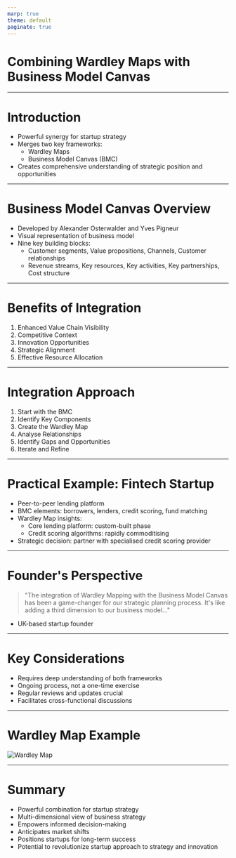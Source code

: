```yaml
---
marp: true
theme: default
paginate: true
---
```


# Combining Wardley Maps with Business Model Canvas

---

# Introduction

- Powerful synergy for startup strategy
- Merges two key frameworks:
  - Wardley Maps
  - Business Model Canvas (BMC)
- Creates comprehensive understanding of strategic position and opportunities

---

# Business Model Canvas Overview

- Developed by Alexander Osterwalder and Yves Pigneur
- Visual representation of business model
- Nine key building blocks:
  - Customer segments, Value propositions, Channels, Customer relationships
  - Revenue streams, Key resources, Key activities, Key partnerships, Cost structure

---

# Benefits of Integration

1. Enhanced Value Chain Visibility
2. Competitive Context
3. Innovation Opportunities
4. Strategic Alignment
5. Effective Resource Allocation

---

# Integration Approach

1. Start with the BMC
2. Identify Key Components
3. Create the Wardley Map
4. Analyse Relationships
5. Identify Gaps and Opportunities
6. Iterate and Refine

---

# Practical Example: Fintech Startup

- Peer-to-peer lending platform
- BMC elements: borrowers, lenders, credit scoring, fund matching
- Wardley Map insights:
  - Core lending platform: custom-built phase
  - Credit scoring algorithms: rapidly commoditising
- Strategic decision: partner with specialised credit scoring provider

---

# Founder's Perspective

> "The integration of Wardley Mapping with the Business Model Canvas has been a game-changer for our strategic planning process. It's like adding a third dimension to our business model..."

- UK-based startup founder

---

# Key Considerations

- Requires deep understanding of both frameworks
- Ongoing process, not a one-time exercise
- Regular reviews and updates crucial
- Facilitates cross-functional discussions

---

# Wardley Map Example

![Wardley Map](https://images.wardleymaps.ai/map_923db035-acf2-4688-90e9-b1083ed2db04.png)

---

# Summary

- Powerful combination for startup strategy
- Multi-dimensional view of business strategy
- Empowers informed decision-making
- Anticipates market shifts
- Positions startups for long-term success
- Potential to revolutionize startup approach to strategy and innovation